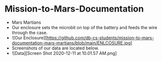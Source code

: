 # Mission-to-Mars-Documentation
- Mars Martians
- Our enclosure sets the microbit on top of the battery and feeds the wire through the case.
- ![Our Enclosure][https://github.com/db-cs-students/mission-to-mars-documentation-mars-martians/blob/main/ENLCOSURE.jpg]
- Screenshots of our data are located below.
- ![Data][Screen Shot 2020-12-11 at 10.01.57 AM.png]
